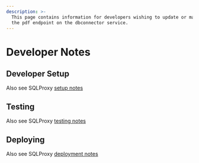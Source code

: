 ```yaml
---
description: >-
  This page contains information for developers wishing to update or maintain
  the pdf endpoint on the dbconnector service.
---
```


# Developer Notes

## Developer Setup

Also see SQLProxy [setup notes](../sql-proxy-2021/developer-notes.md#developer-setup)

## Testing

Also see SQLProxy [testing notes](../sql-proxy-2021/developer-notes.md)

## Deploying

Also see SQLProxy [deployment notes](../sql-proxy-2021/developer-notes.md#deploying)
